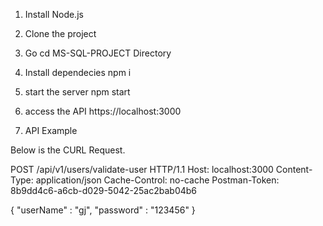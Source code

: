 1. Install Node.js
2. Clone the project 
3. Go cd MS-SQL-PROJECT Directory
4. Install dependecies
    npm i

5. start the server 
    npm start

6. access the API
    https://localhost:3000

7. API Example

Below is the CURL Request.

POST /api/v1/users/validate-user HTTP/1.1
Host: localhost:3000
Content-Type: application/json
Cache-Control: no-cache
Postman-Token: 8b9dd4c6-a6cb-d029-5042-25ac2bab04b6

{
	"userName" : "gj",
	"password" : "123456"
}